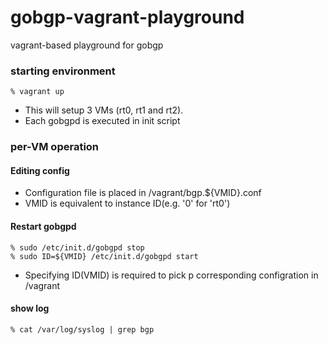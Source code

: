 # gobgp-vagrant-playground

vagrant-based playground for gobgp

### starting environment

```
% vagrant up
```

- This will setup 3 VMs (rt0, rt1 and rt2).
- Each gobgpd is executed in init script

### per-VM operation

#### Editing config

- Configuration file is placed in /vagrant/bgp.${VMID}.conf
- VMID is equivalent to instance ID(e.g. '0' for 'rt0')

#### Restart gobgpd

```
% sudo /etc/init.d/gobgpd stop
% sudo ID=${VMID} /etc/init.d/gobgpd start
```

- Specifying ID(VMID) is required to pick p corresponding configration in /vagrant

#### show log

```
% cat /var/log/syslog | grep bgp
```
